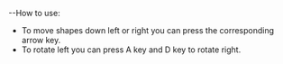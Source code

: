 --How to use:
- To move shapes down left or right you can press the corresponding arrow key.
- To rotate left you can press A key and D key to rotate right.